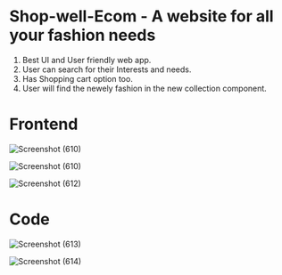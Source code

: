 # Shop-well-Ecom - A website for all your fashion needs

1. Best UI and User friendly web app. 
2. User can search for their Interests and needs.
3. Has Shopping cart option too.
4. User will  find the newely fashion in the new collection component.

# Frontend 

![Screenshot (610)](https://github.com/siddharthgauts/Shop-well-Ecom/assets/95357196/08b6bfce-31eb-4e18-97f4-cad0eb47b4d6)

![Screenshot (610)](https://github.com/siddharthgauts/Shop-well-Ecom/assets/95357196/08b6bfce-31eb-4e18-97f4-cad0eb47b4d6)

![Screenshot (612)](https://github.com/siddharthgauts/Shop-well-Ecom/assets/95357196/c6afdea4-8516-4a59-abb9-b72690d1e0fa)

# Code

![Screenshot (613)](https://github.com/siddharthgauts/Shop-well-Ecom/assets/95357196/500b5c88-71f6-4e54-91fa-80a79fd130b7)

![Screenshot (614)](https://github.com/siddharthgauts/Shop-well-Ecom/assets/95357196/a65acd5c-590c-4579-ba4c-13b2b5cccb4a)
